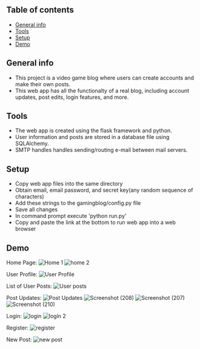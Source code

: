 ## Table of contents
* [General info](#general-info)
* [Tools](#tools)
* [Setup](#setup)
* [Demo](#demo)

## General info
* This project is a video game blog where users can create accounts and make their own posts. 
* This web app has all the functionalty of a real blog, including account updates, post edits, login features, and more.
	
## Tools
* The web app is created using the flask framework and python.
* User information and posts are stored in a database file using SQLAlchemy.
* SMTP handles handles sending/routing e-mail between mail servers.

	
## Setup
* Copy web app files into the same directory
* Obtain email, email password, and secret key(any random sequence of characters)
* Add these strings to the gamingblog/config.py file
* Save all changes
* In command prompt execute 'python run.py'
* Copy and paste the link at the bottom to run web app into a web browser

## Demo
Home Page:
![Home 1](https://user-images.githubusercontent.com/76886099/131588710-2aa4d18e-9af4-4db0-abd5-3eb9b813ecbf.png)
![home 2](https://user-images.githubusercontent.com/76886099/131588743-f85b8566-c07e-4de8-a4d2-a4b43fbe2935.png)

User Profile:
![User Profile](https://user-images.githubusercontent.com/76886099/131588769-c19c9e9d-9199-4330-9c64-647f279b2ac3.png)

List of User Posts:
![User posts](https://user-images.githubusercontent.com/76886099/131588785-44e1ad56-dc0c-47b5-a040-7985e63e56ab.png)

Post Updates:
![Post Updates](https://user-images.githubusercontent.com/76886099/131589585-d768af99-8dd1-4d53-9fd0-aaecfaec2cea.png)
![Screenshot (208)](https://user-images.githubusercontent.com/76886099/131589588-3dab40c9-5f7b-48a8-872c-0805c367f62a.png)
![Screenshot (207)](https://user-images.githubusercontent.com/76886099/131589587-e0083a99-0b1e-447e-8c50-ae131ccec545.png)
![Screenshot (210)](https://user-images.githubusercontent.com/76886099/131589686-7c53c965-5665-48e3-9b33-de71a816471e.png)


Login:
![login](https://user-images.githubusercontent.com/76886099/131588817-9f73da5c-8caf-4429-a9e9-a10edd277af8.png)
![login 2](https://user-images.githubusercontent.com/76886099/131588827-71067848-f16f-4c4a-8e66-7142ab135a7f.png)

Register:
![register](https://user-images.githubusercontent.com/76886099/131588845-16b817fe-714c-4457-9a58-79cf671e377a.png)

New Post:
![new post](https://user-images.githubusercontent.com/76886099/131588858-9a861c3f-5199-4f3f-b16a-efebf2ba9f36.png)



